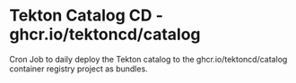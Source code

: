 # Tekton Catalog CD - ghcr.io/tektoncd/catalog

Cron Job to daily deploy the Tekton catalog to the
ghcr.io/tektoncd/catalog container registry project as bundles.
